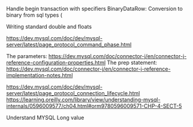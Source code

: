 Handle begin transaction with specifiers
BinaryDataRow: Conversion to binary from sql types (

Writing standard double and floats

https://dev.mysql.com/doc/dev/mysql-server/latest/page_protocol_command_phase.html

The parameters: https://dev.mysql.com/doc/connector-j/en/connector-j-reference-configuration-properties.html
The prep statement: https://dev.mysql.com/doc/connector-j/en/connector-j-reference-implementation-notes.html

https://dev.mysql.com/doc/dev/mysql-server/latest/page_protocol_connection_lifecycle.html
https://learning.oreilly.com/library/view/understanding-mysql-internals/0596009577/ch04.html#orm9780596009571-CHP-4-SECT-5

Understand MYSQL Long value